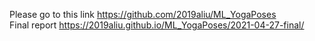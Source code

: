 Please go to this link https://github.com/2019aliu/ML_YogaPoses<br>
Final report https://2019aliu.github.io/ML_YogaPoses/2021-04-27-final/
